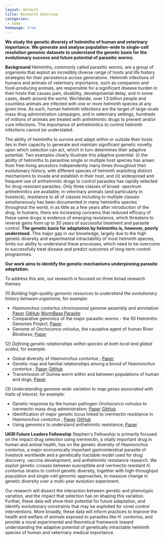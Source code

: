 ```yaml
---
layout: default
title: Research Overview
categories:
 - home
homepage: true
---
```



**We study the genetic diversty of helminths of human and veterinary importance. We generate and analyse population-wide to single-cell resolution 
genomic datasets to understand the genetic basis for the evolutionary success and future potential of parasitic worms.**

**Background**
Helminths, commonly called parasitic worms, are a group of organisms that exploit an incredibly diverse range of hosts and life history strategies 
for their persistence across generations. Helminth infections of humans and animals of veterinary importance, such as companion and food-producing 
animals, are responsible for a significant disease burden in their hosts that causes pain, disability, developmental delay, and in some cases, death 
around the world. Worldwide, over 1.5 billion people and countless animals are infected with one or more helminth species at any given time. As such, 
human helminth infections are the target of large-scale mass drug administration campaigns, and in veterinary settings, hundreds of millions of animals 
are treated with anthelmintic drugs to prevent and/or cure infections. The importance of anthelmintics to control helminth infections cannot be understated.

The ability of helminths to survive and adapt within or outside their hosts lies in their capacity to generate and maintain significant genetic novelty 
upon which selection can act, which in turn determines their adaptive potential. Two examples clearly illustrate this adaptive potential: (i) the ability 
of helminths to parasitise single or multiple host species has arisen from free-living ancestors independently many times throughout their evolutionary 
history, with different species of helminth exploiting distinct mechanisms to invade and establish in their host, and (ii) widespread and frequent use 
of anthelmintic drugs to control parasites has rapidly selected for drug-resistant parasites. Only three classes of broad- spectrum anthelmintics are 
available; in veterinary animals (and particularly in livestock), resistance to all of classes including to multiple classes simultaneously has been 
documented in many helminths species throughout the world, in as little as a few years after introduction of the drug. In humans, there are increasing 
concerns that reduced efficacy of these same drugs is evidence of emerging resistance, which threatens to reverse gains from up to 30 years of successful 
treatment and parasite control. **The genetic basis for adaptation by helminths is, however, poorly understood.** This major gap in our knowledge, largely 
due to the high genetic diversity and experimental intractability of most helminth species, limits our ability to understand these processes, which need to 
be overcome to successfully treat disease and predict outcomes of long-term control programmes.

**Our work aims to identify the genetic mechanisms underpinning parasite adaptation.** 

To address this aim, our research is focused on three broad research themes:

(1) *Building high-quality genomic resources to understand the evolutionary history between organisms*, for example:
- *Haemonchus contortus* chromosomal genome assembly and annotation [Paper](https://doi.org/10.1101/2020.02.18.945246) [GitHub](https://github.com/stephenrdoyle/hcontortus_genome) [WormBase Parasite](https://parasite.wormbase.org/Haemonchus_contortus_prjeb506/Info/Index/)
- Comparative genomics of the major parasitic worms - the 50 Helminths Genomes Project; [Paper](https://doi.org/10.1038/s41588-018-0262-1)
- Genome of *Onchocerca volvulus*, the causative agent of human River Blindness; [Paper](http://doi:10.1038/nmicrobiol.2016.216) 

(2) *Defining genetic relationships within species at both local and global scales*, for example:
* Global diversity of *Haemonchus contortus* ; [Paper](https://doi.org/10.1038/s41467-019-12695-4)
* Genetic map and familial relationships among a brood of *Haemonchus contortus* ; [Paper](https://doi.org/10.1093/gbe/evx269) [GitHub]()
* Transmission of Guinea worm within and between populations of human and dogs; [Paper](https://doi.org/10.1101/808923)

(3) *Understanding genome-wide variation to map genes associated with traits of interest*, for example:
* Genetic response by the human pathogen *Onchocerca volvulus* to ivermectin mass drug administration; [Paper](https://doi.org/10.1186/s13071-016-1832-7) [GitHub](https://github.com/stephenrdoyle/ovolvulus_ivermectin_genomics)
* Identification of major genetic locus linked to ivermectin resistance in *Haemonchus contortus* ; [Paper](https://doi.org/10.1186/s12864-019-5592-6) [GitHub]()
* Using genomics to understand anthelmintic resistance; [Paper](https://doi.org/10.1016/j.pt.2019.01.004)


**UKRI Future Leaders Fellowship**
Stephen's Fellowship is primarily focused on the impact drug selection using ivermectin, a vitally important drug in human and animal health, has on the genetic diversity 
of *Haemonchus contortus*, a major economically important gastrointestinal parasite of livestock worldwide and a genetically tractable model used for drug discovery, 
vaccine development, and anthelmintic resistance research. We exploit genetic crosses between susceptible and ivermectin resistant *H. contortus* strains to control 
genetic diversity, together with high-throughput population and single-cell genomic approaches, to measure change in genetic diversity over a multi-year evolution experiment.

Our research will dissect the interaction between genetic and phenotypic variation, and the impact that selection has on shaping this variation. Further, these 
data will show their potential for future adaptation, and identify evolutionary constraints that may be exploited for novel control interventions. More broadly, 
these data will inform practices to improve the health and welfare of animals exposed to parasites like *H. contortus*, and provide a novel experimental and 
theoretical framework toward understanding the adaptive potential of genetically intractable helminth species of human and veterinary medical importance.
